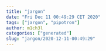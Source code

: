 ```yaml
---
title: "jargon"
date: "Fri Dec 11 00:49:29 CET 2020"
tags: ["jargon", "pipotron"]
author: m1ch3l
categories: ["generated"]
slug: "jargon/2020-12-11-00:49:29"
---
```



